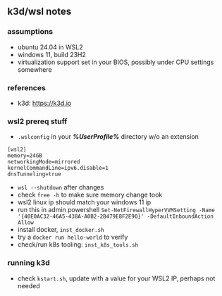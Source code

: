 ## k3d/wsl notes

### assumptions
- ubuntu 24.04 in WSL2
- windows 11, build 23H2
- virtualization support set in your BIOS, possibly under CPU settings somewhere

### references
- k3d: <https://k3d.io>

### wsl2 prereq stuff
- `.wslconfig` in your ***%UserProfile%*** directory w/o an extension
```
[wsl2]
memory=24GB
networkingMode=mirrored
kernelCommandLine=ipv6.disable=1
dnsTunneling=true
```
- `wsl --shutdown` after changes
- check `free -h` to make sure memory change took
- wsl2 linux ip should match your windows 11 ip
- run this in admin powershell `Set-NetFirewallHyperVVMSetting -Name '{40E0AC32-46A5-438A-A0B2-2B479E8F2E90}' -DefaultInboundAction Allow`
- install docker, `inst_docker.sh`
- try a `docker run hello-world` to verify
- check/run k8s tooling: `inst_k8s_tools.sh`

### running k3d
- check `kstart.sh`, update with a value for your WSL2 IP, perhaps not needed
